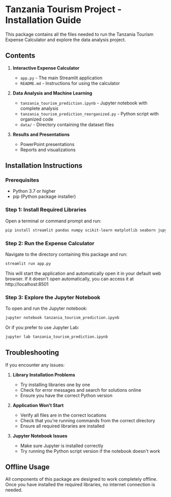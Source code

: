 # Tanzania Tourism Project - Installation Guide

This package contains all the files needed to run the Tanzania Tourism Expense Calculator and explore the data analysis project.

## Contents

1. **Interactive Expense Calculator**
   - `app.py` - The main Streamlit application
   - `README.md` - Instructions for using the calculator

2. **Data Analysis and Machine Learning**
   - `tanzania_tourism_prediction.ipynb` - Jupyter notebook with complete analysis
   - `tanzania_tourism_prediction_reorganized.py` - Python script with organized code
   - `data/` - Directory containing the dataset files

3. **Results and Presentations**
   - PowerPoint presentations
   - Reports and visualizations

## Installation Instructions

### Prerequisites
- Python 3.7 or higher
- pip (Python package installer)

### Step 1: Install Required Libraries

Open a terminal or command prompt and run:

```bash
pip install streamlit pandas numpy scikit-learn matplotlib seaborn jupyter
```

### Step 2: Run the Expense Calculator

Navigate to the directory containing this package and run:

```bash
streamlit run app.py
```

This will start the application and automatically open it in your default web browser. If it doesn't open automatically, you can access it at http://localhost:8501

### Step 3: Explore the Jupyter Notebook

To open and run the Jupyter notebook:

```bash
jupyter notebook tanzania_tourism_prediction.ipynb
```

Or if you prefer to use Jupyter Lab:

```bash
jupyter lab tanzania_tourism_prediction.ipynb
```

## Troubleshooting

If you encounter any issues:

1. **Library Installation Problems**
   - Try installing libraries one by one
   - Check for error messages and search for solutions online
   - Ensure you have the correct Python version

2. **Application Won't Start**
   - Verify all files are in the correct locations
   - Check that you're running commands from the correct directory
   - Ensure all required libraries are installed

3. **Jupyter Notebook Issues**
   - Make sure Jupyter is installed correctly
   - Try running the Python script version if the notebook doesn't work

## Offline Usage

All components of this package are designed to work completely offline. Once you have installed the required libraries, no internet connection is needed.
